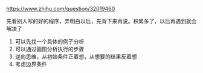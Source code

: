 
https://www.zhihu.com/question/32019460  

先看别人写的好的程序，弄明白以后，先背下来再说。积累多了，以后再遇到就会解决了  

1. 可以先找一个具体的例子分析  
2. 可以通过画图分析执行的步骤  
3. 逆向思维，从初始条件正着想，从想要的结果反着想  
4. 考虑边界条件
